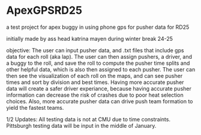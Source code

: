 # ApexGPSRD25
 a test project for apex buggy in using phone gps for pusher data for RD25

initially made by ass head katrina mayen during winter break 24-25

objective:
The user can input pusher data, and .txt files that include gps data for each roll (aka lap). The user can then
assign pushers, a driver, and a buggy to the roll, and save the roll to compute the pusher time splits and other
helpful data, which is also then assigned to each pusher. The user can then see the visualization of each roll on
the maps, and can see pusher times and sort by division and best times. 
Having more accurate pusher data will create a safer driver experiance, because having accurate pusher information
can decrease the risk of crashes due to poor heat selection choices. Also, more accurate pusher data can drive push
team formation to yield the fastest teams. 

1/2 Updates:
All testing data is not at CMU due to time constraints. Pittsburgh testing data will be input in the middle of 
January. 